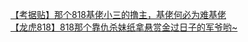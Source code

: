 [【考据贴】那个818基佬小三的撸主，基佬何必为难基佬](http://tieba.baidu.com/p/2376273359?see_lz=1&pn=)   
[【龙虎818】818那个靠仇杀妹纸拿悬赏金过日子的军爷哟~](http://tieba.baidu.com/p/2374410795?see_lz=1&pn=)   
